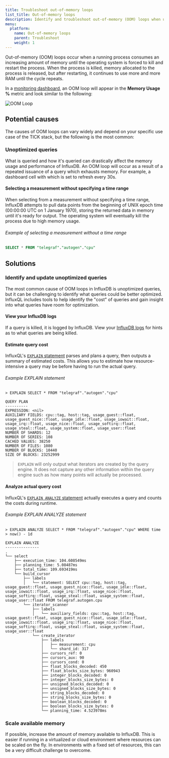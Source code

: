 ```yaml
---
title: Troubleshoot out-of-memory loops
list_title: Out-of-memory loops
description: Identify and troubleshoot out-of-memory (OOM) loops when using the InfluxData TICK stack.
menu:
  platform:
    name: Out-of-memory loops
    parent: Troubleshoot
    weight: 1
---
```


Out-of-memory (OOM) loops occur when a running process consumes an increasing amount
of memory until the operating system is forced to kill and restart the process.
When the process is killed, memory allocated to the process is released, but after
restarting, it continues to use more and more RAM until the cycle repeats.

In a [monitoring dashboard](/platform/monitoring/influxdata-platform/monitoring-dashboards/), an OOM loop
will appear in the **Memory Usage %** metric and look similar to the following:

![OOM Loop](/img/platform/troubleshooting-oom-loop.png)

## Potential causes

The causes of OOM loops can vary widely and depend on your specific use case of
the TICK stack, but the following is the most common:

### Unoptimized queries

What is queried and how it's queried can drastically affect the memory usage and performance of InfluxDB.
An OOM loop will occur as a result of a repeated issuance of a query which exhausts memory.
For example, a dashboard cell with which is set to refresh every 30s.

#### Selecting a measurement without specifying a time range

When selecting from a measurement without specifying a time range, InfluxDB attempts
to pull data points from the beginning of UNIX epoch time (00:00:00 UTC on 1 January 1970),
storing the returned data in memory until it's ready for output.
The operating system will eventually kill the process due to high memory usage.

###### Example of selecting a measurement without a time range

```sql
SELECT * FROM "telegraf"."autogen"."cpu"
```

## Solutions

### Identify and update unoptimized queries

The most common cause of OOM loops in InfluxDB is unoptimized queries, but it can
be challenging to identify what queries could be better optimized.
InfluxQL includes tools to help identify the "cost" of queries and gain insight
into what queries have room for optimization.

#### View your InfluxDB logs

If a query is killed, it is logged by InfluxDB.
View your [InfluxDB logs](/influxdb/latest/administration/logs/) for hints as to what queries are being killed.

#### Estimate query cost

InfluxQL's [`EXPLAIN` statement](/influxdb/latest/query_language/spec#explain)
parses and plans a query, then outputs a summary of estimated costs.
This allows you to estimate how resource-intensive a query may be before having to
run the actual query.

###### Example EXPLAIN statement

```
> EXPLAIN SELECT * FROM "telegraf"."autogen"."cpu"

QUERY PLAN
----------
EXPRESSION: <nil>
AUXILIARY FIELDS: cpu::tag, host::tag, usage_guest::float, usage_guest_nice::float, usage_idle::float, usage_iowait::float, usage_irq::float, usage_nice::float, usage_softirq::float, usage_steal::float, usage_system::float, usage_user::float
NUMBER OF SHARDS: 12
NUMBER OF SERIES: 108
CACHED VALUES: 38250
NUMBER OF FILES: 1080
NUMBER OF BLOCKS: 10440
SIZE OF BLOCKS: 23252999
```

> `EXPLAIN` will only output what iterators are created by the query engine.
> It does not capture any other information within the query engine such as how many points will actually be processed.

#### Analyze actual query cost

InfluxQL's [`EXPLAIN ANALYZE` statement](/influxdb/latest/query_language/spec/#explain-analyze)
actually executes a query and counts the costs during runtime.

###### Example EXPLAIN ANALYZE statement

```
> EXPLAIN ANALYZE SELECT * FROM "telegraf"."autogen"."cpu" WHERE time > now() - 1d

EXPLAIN ANALYZE
---------------
.
└── select
    ├── execution_time: 104.608549ms
    ├── planning_time: 5.08487ms
    ├── total_time: 109.693419ms
    └── build_cursor
        ├── labels
        │   └── statement: SELECT cpu::tag, host::tag, usage_guest::float, usage_guest_nice::float, usage_idle::float, usage_iowait::float, usage_irq::float, usage_nice::float, usage_softirq::float, usage_steal::float, usage_system::float, usage_user::float FROM telegraf.autogen.cpu
        └── iterator_scanner
            ├── labels
            │   └── auxiliary_fields: cpu::tag, host::tag, usage_guest::float, usage_guest_nice::float, usage_idle::float, usage_iowait::float, usage_irq::float, usage_nice::float, usage_softirq::float, usage_steal::float, usage_system::float, usage_user::float
            └── create_iterator
                ├── labels
                │   ├── measurement: cpu
                │   └── shard_id: 317
                ├── cursors_ref: 0
                ├── cursors_aux: 90
                ├── cursors_cond: 0
                ├── float_blocks_decoded: 450
                ├── float_blocks_size_bytes: 960943
                ├── integer_blocks_decoded: 0
                ├── integer_blocks_size_bytes: 0
                ├── unsigned_blocks_decoded: 0
                ├── unsigned_blocks_size_bytes: 0
                ├── string_blocks_decoded: 0
                ├── string_blocks_size_bytes: 0
                ├── boolean_blocks_decoded: 0
                ├── boolean_blocks_size_bytes: 0
                └── planning_time: 4.523978ms
```

### Scale available memory

If possible, increase the amount of memory available to InfluxDB.
This is easier if running in a virtualized or cloud environment where resources can be scaled on the fly.
In environments with a fixed set of resources, this can be a very difficult challenge to overcome.

